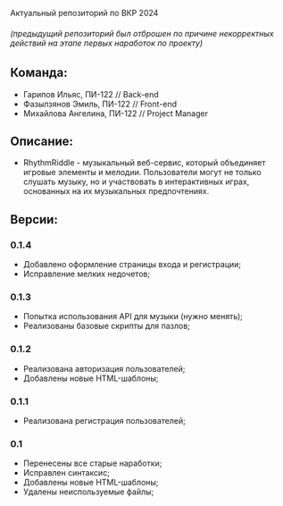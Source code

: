 Актуальный репозиторий по ВКР 2024
###### (предыдущий репозиторий был отброшен по причине некорректных действий на этапе первых наработок по проекту)

## Команда:

 - Гарипов Ильяс, ПИ-122 // Back-end
 - Фазылзянов Эмиль, ПИ-122 // Front-end
 - Михайлова Ангелина, ПИ-122 // Project Manager

## Описание:
 - RhythmRiddle - музыкальный веб-сервис, который объединяет игровые элементы и мелодии. Пользователи могут не только слушать музыку, но и участвовать в интерактивных играх, основанных на их музыкальных предпочтениях.

## Версии:

### 0.1.4
   - Добавлено оформление страницы входа и регистрации;
   - Исправление мелких недочетов;
     
### 0.1.3
   - Попытка использования API для музыки (нужно менять);
   - Реализованы базовые скрипты для пазлов;

### 0.1.2
   - Реализована авторизация пользователей;
   - Добавлены новые HTML-шаблоны;

### 0.1.1
   - Реализована регистрация пользователей;

### 0.1
   - Перенесены все старые наработки;
   - Исправлен синтаксис;
   - Добавлены новые HTML-шаблоны;
   - Удалены неиспользуемые файлы;
